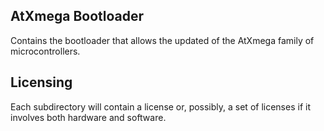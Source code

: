 ## AtXmega Bootloader
Contains the bootloader that allows the updated of the AtXmega family of microcontrollers.

## Licensing ##

Each subdirectory will contain a license or, possibly, a set of licenses if it involves both hardware and software.